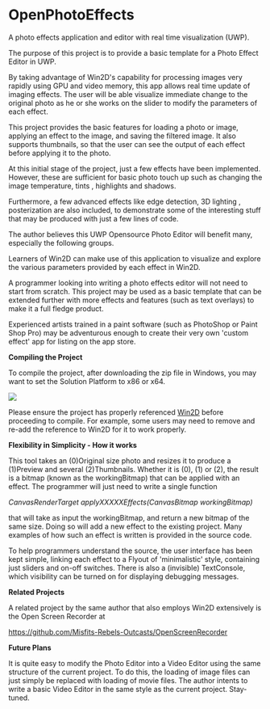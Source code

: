 # OpenPhotoEffects
A photo effects application and editor with real time visualization (UWP). 


The purpose of this project is to provide a basic template for a Photo Effect Editor in UWP.

By taking advantage of Win2D's capability for processing images very rapidly using GPU and video memory,
this app allows real time update of imaging effects. The user will be able visualize 
immediate change to the original photo as he or she works on the slider to modify the parameters
of each effect.

This project provides the basic features for loading a photo or image, applying an effect to the image, and saving the filtered image.
It also supports thumbnails, so that the user can see the output of each effect before applying it
to the photo. 

At this initial stage of the project, just a few effects have been implemented. However, these are sufficient 
for basic photo touch up such as changing the image temperature, tints , highlights and shadows.

Furthermore, a few advanced effects like edge detection, 3D lighting , posterization are also included, to
demonstrate some of the interesting stuff that may be produced with just a few lines of code.

The author believes this UWP Opensource Photo Editor will benefit many, especially the following groups.

Learners of Win2D can make use of this application to visualize and explore the various parameters provided
by each effect in Win2D.

A programmer looking into writing a photo effects editor will not need to start from scratch. This project may be used
as a basic template that can be extended further with more effects and features (such as text overlays) to make it a full fledge product.

Experienced artists trained in a paint software (such as PhotoShop or Paint Shop Pro) may
be adventurous enough to create their very own 'custom effect' app for listing on the app store.


**Compiling the Project**

To compile the project, after downloading the zip file in Windows, you may want to set the Solution Platform to x86 or x64.

<kbd><img src="https://github.com/TechnoRiver/OpenPhotoEffects/blob/master/images/SolutionPlatform.png"></kbd>

Please ensure the project has properly referenced [Win2D](https://github.com/microsoft/Win2D) before proceeding to compile.
For example, some users may need to remove and re-add the reference to Win2D for it to work properly.


**Flexibility in Simplicity - How it works**

This tool takes an (0)Original size photo and resizes it to produce a (1)Preview and several (2)Thumbnails.
Whether it is (0), (1) or (2), the result is a bitmap (known as the workingBitmap) that can
be applied with an effect. The programmer will just need to write a single function

*CanvasRenderTarget applyXXXXXEffects(CanvasBitmap workingBitmap)*

that will take as input the workingBitmap, and return a new bitmap of the same size.
Doing so will add a new effect to the existing project. Many examples of how such an effect is written is provided in the source code.

To help programmers understand the source, the user interface has been kept simple, linking each effect 
to a Flyout of 'minimalistic' style, containing just sliders and on-off switches. There is also a
(invisible) TextConsole, which visibility can be turned on for displaying debugging messages.


**Related Projects**

A related project by the same author that also employs Win2D extensively is the Open Screen Recorder at

https://github.com/Misfits-Rebels-Outcasts/OpenScreenRecorder

**Future Plans**

It is quite easy to modify the Photo Editor into a Video Editor using the same structure of the current project.
To do this, the loading of image files can just simply be replaced with loading of movie files.
The author intents to write a basic Video Editor in the same style as the current project. Stay-tuned.
